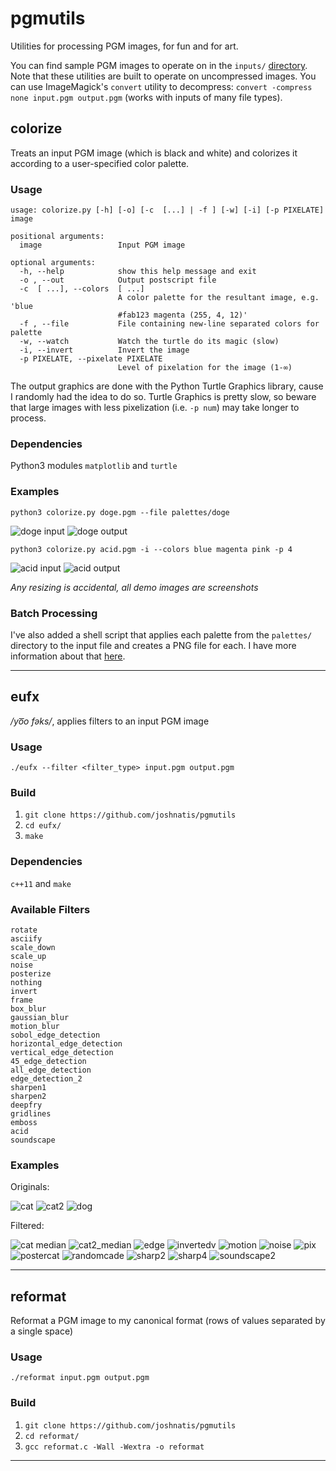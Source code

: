 # pgmutils
Utilities for processing PGM images, for fun and for art.

You can find sample PGM images to operate on in the `inputs/` [directory](/inputs). Note that these utilities are built to operate on uncompressed images. You can use ImageMagick's `convert` utility to decompress: `convert -compress none input.pgm output.pgm` (works with inputs of many file types).

## colorize
Treats an input PGM image (which is black and white) and colorizes it according to a user-specified color palette.

### Usage
```
usage: colorize.py [-h] [-o] [-c  [...] | -f ] [-w] [-i] [-p PIXELATE] image

positional arguments:
  image                 Input PGM image

optional arguments:
  -h, --help            show this help message and exit
  -o , --out            Output postscript file
  -c  [ ...], --colors  [ ...]
                        A color palette for the resultant image, e.g. 'blue
                        #fab123 magenta (255, 4, 12)'
  -f , --file           File containing new-line separated colors for palette
  -w, --watch           Watch the turtle do its magic (slow)
  -i, --invert          Invert the image
  -p PIXELATE, --pixelate PIXELATE
                        Level of pixelation for the image (1-∞)
```

The output graphics are done with the Python Turtle Graphics library, cause I randomly had the idea to do so. Turtle Graphics is pretty slow, so beware that large images with less pixelization (i.e. `-p num`) may take longer to process.

### Dependencies

Python3 modules `matplotlib` and `turtle`

### Examples

`python3 colorize.py doge.pgm --file palettes/doge`

![doge input](demo_assets/doge_bw.jpg)
![doge output](colorize/outputs/doge_colorized.jpg)

`python3 colorize.py acid.pgm -i --colors blue magenta pink -p 4`

![acid input](demo_assets/acid_bw.jpg)
![acid output](colorize/outputs/acid_colorized.jpg)

*Any resizing is accidental, all demo images are screenshots*

### Batch Processing
I've also added a shell script that applies each palette from the `palettes/` directory to the input file and creates a PNG file for each. I have more information about that [here](https://github.com/joshnatis/pgmutils/tree/main/colorize/batch).

---

## eufx
_/yo͞o fəks/_, applies filters to an input PGM image

### Usage
```
./eufx --filter <filter_type> input.pgm output.pgm
```

### Build
1. `git clone https://github.com/joshnatis/pgmutils`
2. `cd eufx/`
2. `make`

### Dependencies
`c++11` and `make`

### Available Filters
```
rotate
asciify
scale_down
scale_up
noise
posterize
nothing
invert
frame
box_blur
gaussian_blur
motion_blur
sobol_edge_detection
horizontal_edge_detection
vertical_edge_detection
45_edge_detection
all_edge_detection
edge_detection_2
sharpen1
sharpen2
deepfry
gridlines
emboss
acid
soundscape
```

### Examples

Originals:

![cat](demo_assets/cat_bw.jpg)
![cat2](demo_assets/cat2_bw.jpg)
![dog](demo_assets/dog_bw.jpg)

Filtered:

![cat median](eufx/outputs/cat_median.jpg)
![cat2_median](eufx/outputs/cat2_median.jpg)
![edge](eufx/outputs/edge.jpg)
![invertedv](eufx/outputs/invertedv.jpg)
![motion](eufx/outputs/motion.jpg)
![noise](eufx/outputs/noise.jpg)
![pix](eufx/outputs/pix.jpg)
![postercat](eufx/outputs/postercat.jpg)
![randomcade](eufx/outputs/randomcade.jpg)
![sharp2](eufx/outputs/sharp2.jpg)
![sharp4](eufx/outputs/sharp4.jpg)
![soundscape2](eufx/outputs/soundscape2.jpg)

---

## reformat
Reformat a PGM image to my canonical format (rows of values separated by a single space)

### Usage
```
./reformat input.pgm output.pgm
```

### Build
1. `git clone https://github.com/joshnatis/pgmutils`
2. `cd reformat/`
2. `gcc reformat.c -Wall -Wextra -o reformat`

---
